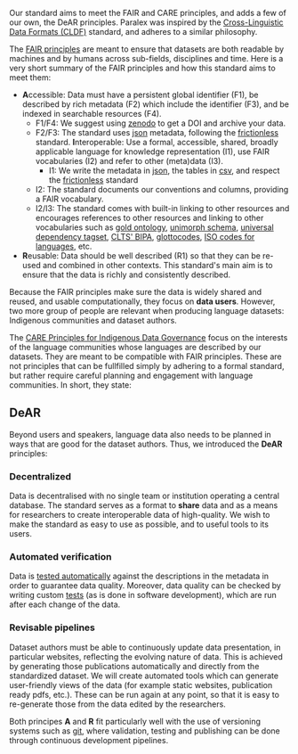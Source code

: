 Our standard aims to meet the FAIR and CARE principles, and adds a few of our own, the DeAR principles. Paralex was inspired by the [
Cross-Linguistic Data Formats
(CLDF)](https://cldf.clld.org/) standard, and adheres to a similar philosophy.

The [FAIR principles](https://www.go-fair.org/fair-principles/) are meant to ensure that datasets are both readable by machines
and by humans across sub-fields, disciplines and time. Here is a very short summary of the FAIR principles and how this standard aims to meet them:

- **A**ccessible: Data must have a persistent global identifier (F1), be described by rich metadata (F2) which include the identifier (F3), and be indexed in searchable resources (F4).
  - F1/F4: We suggest using [zenodo](https://zenodo.org/) to get a DOI and archive your data.
  - F2/F3: The standard uses [json](https://en.wikipedia.org/wiki/JSON) metadata, following the [frictionless](http://frictionlessdata.io/) standard.
**I**nteroperable: Use a formal, accessible, shared, broadly applicable language for knowledge representation (I1), use FAIR vocabularies (I2) and refer to other (meta)data (I3).
    - I1: We write the metadata in [json](https://en.wikipedia.org/wiki/JSON), the tables in [csv](https://frictionlessdata.io/blog/2018/07/09/csv/), and respect the [frictionless](http://frictionlessdata.io/) standard
  - I2: The standard documents our conventions and columns, providing a FAIR vocabulary.
  - I2/I3: The standard comes with built-in linking to other resources and encourages references to other resources and linking to other vocabularies such as [gold ontology](http://linguistics-ontology.org/gold),  [unimorph schema](https://unimorph.github.io/schema/), [universal dependency tagset](https://universaldependencies.org/u/overview/morphology.html), [CLTS' BIPA](https://clts.clld.org/contributions/bipa), [glottocodes](https://glottolog.org/), [ISO codes for languages](https://en.wikipedia.org/wiki/List_of_ISO_639-2_codes), etc.
- **R**eusable: Data should be well described (R1) so that they can be re-used and combined in other contexts. This standard's main aim is to ensure that the data is richly and consistently described.

Because the FAIR principles make sure the data is widely shared and reused, and usable computationally, they focus on **data users**. However, two more group of people are relevant when producing language datasets: Indigenous communities and dataset authors.

The [CARE Principles for Indigenous Data Governance](https://www.gida-global.org/care) focus on the interests of the language communities whose languages are described by our datasets. They are meant to be compatible with FAIR principles. These are not principles that can be fullfilled simply by adhering to a formal standard, but rather require careful planning and engagement with language communities. In short, they state:

## DeAR

Beyond users and speakers, language data also needs to be planned in ways that are good for the dataset authors. Thus, we introduced the **DeAR** principles:

### **De**centralized

Data is decentralised with no single team or institution operating a central database. 
The standard serves as a format to **share** data and as a means for researchers to 
create interoperable data of high-quality. We wish to make the standard 
as easy to use as possible, and to useful tools to its users.


###  **A**utomated verification

Data is [tested automatically](tutorial.md#Validating)
against the descriptions in the metadata in order to guarantee data quality. Moreover,
data quality can be checked by writing
custom [tests](tutorial.md#Testing) (as is done in software development), which are run
after each change of the data. 

### **R**evisable pipelines

Dataset authors must be able to continuously update
data presentation, in particular websites, reflecting the evolving nature of data. This is achieved by generating those
publications automatically and directly from the standardized dataset. We will create automated tools
which can generate user-friendly views of the data (for example static
websites, publication ready pdfs, etc.). These can be run again at any point, so that 
it is easy to re-generate those from the data edited by the researchers.

Both principes **A** and **R** fit particularly well with the use of versioning
systems such as [git](https://git-scm.com/), where validation, testing and publishing can be done through
continuous development pipelines.

